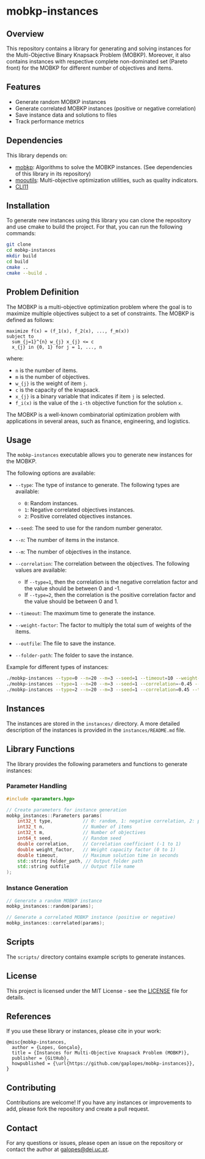 # mobkp-instances

## Overview

This repository contains a library for generating and solving instances for the Multi-Objective Binary Knapsack Problem (MOBKP).
Moreover, it also contains instances with respective complete non-dominated set (Pareto front) for the MOBKP for different number of objectives and items.

## Features
- Generate random MOBKP instances
- Generate correlated MOBKP instances (positive or negative correlation)
- Save instance data and solutions to files
- Track performance metrics

## Dependencies

This library depends on:

- [mobkp](https://github.com/adbjesus/mobkp): Algorithms to solve the MOBKP instances. (See dependencies of this library in its repository)
- [mooutils](https://github.com/adbjesus/mooutils): Multi-objective optimization utilities, such as quality indicators.
- [CLI11](https://github.com/CLIUtils/CLI11)

## Installation

To generate new instances using this library you can clone the repository and use cmake to build the project.
For that, you can run the following commands:

```bash
git clone
cd mobkp-instances
mkdir build
cd build
cmake ..
cmake --build .
```

## Problem Definition

The MOBKP is a multi-objective optimization problem where the goal is to maximize multiple objectives subject to a set of constraints.
The MOBKP is defined as follows:

```
maximize f(x) = (f_1(x), f_2(x), ..., f_m(x))
subject to
  sum_{j=1}^{n} w_{j} x_{j} <= c
  x_{j} in {0, 1} for j = 1, ..., n
```

where:
- `n` is the number of items.
- `m` is the number of objectives.
- `w_{j}` is the weight of item `j`.
- `c` is the capacity of the knapsack.
- `x_{j}` is a binary variable that indicates if item `j` is selected.
- `f_i(x)` is the value of the `i-th` objective function for the solution `x`.

The MOBKP is a well-known combinatorial optimization problem with applications in several areas, such as finance, engineering, and logistics.

## Usage

The `mobkp-instances` executable allows you to generate new instances for the MOBKP.

The following options are available:

- `--type`: The type of instance to generate. The following types are available:
  - `0`: Random instances.
  - `1`: Negative correlated objectives instances.
  - `2`: Positive correlated objectives instances.

- `--seed`: The seed to use for the random number generator.

- `--n`: The number of items in the instance.

- `--m`: The number of objectives in the instance.

- `--correlation`: The correlation between the objectives. The following values are available:
  - If `--type=1`, then the correlation is the negative correlation factor and the value should be between 0 and -1.
  - If `--type=2`, then the correlation is the positive correlation factor and the value should be between 0 and 1.

- `--timeout`: The maximum time to generate the instance.

- `--weight-factor`: The factor to multiply the total sum of weights of the items.

- `--outfile`: The file to save the instance.

- `--folder-path`: The folder to save the instance.

Example for different types of instances:

```bash
./mobkp-instances --type=0 --n=20 --m=3 --seed=1 --timeout=10 --weight-factor=0.5 # Random instance
./mobkp-instances --type=1 --n=20 --m=3 --seed=1 --correlation=-0.45 --timeout=10 --weight-factor=0.5 # Negative correlated instance
./mobkp-instances --type=2 --n=20 --m=3 --seed=1 --correlation=0.45 --timeout=10 --weight-factor=0.5 # Positive correlated instance
```

## Instances

The instances are stored in the `instances/` directory. A more detailed description of the instances is provided in the `instances/README.md` file.

## Library Functions

The library provides the following parameters and functions to generate instances:

### Parameter Handling

```cpp
#include <parameters.hpp>

// Create parameters for instance generation
mobkp_instances::Parameters params(
    int32_t type,           // 0: random, 1: negative correlation, 2: positive correlation
    int32_t n,              // Number of items
    int32_t m,              // Number of objectives
    int64_t seed,           // Random seed
    double correlation,     // Correlation coefficient (-1 to 1)
    double weight_factor,   // Weight capacity factor (0 to 1)
    double timeout,         // Maximum solution time in seconds
    std::string folder_path, // Output folder path
    std::string outfile     // Output file name
);
```

### Instance Generation

```cpp
// Generate a random MOBKP instance
mobkp_instances::random(params);

// Generate a correlated MOBKP instance (positive or negative)
mobkp_instances::correlated(params);
```

## Scripts

The `scripts/` directory contains example scripts to generate instances.

## License

This project is licensed under the MIT License - see the [LICENSE](LICENSE) file for details.

## References

If you use these library or instances, please cite in your work:

```
@misc{mobkp-instances,
  author = {Lopes, Gonçalo},
  title = {Instances for Multi-Objective Knapsack Problem (MOBKP)},
  publisher = {GitHub},
  howpublished = {\url{https://github.com/gaplopes/mobkp-instances}},
}
```

## Contributing

Contributions are welcome! If you have any instances or improvements to add, please fork the repository and create a pull request.

## Contact

For any questions or issues, please open an issue on the repository or contact the author at galopes@dei.uc.pt.
